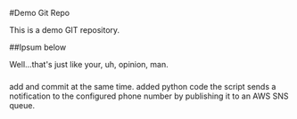 #Demo Git Repo

This is a demo GIT repository.

##Ipsum below

Well...that's just like your, uh, opinion, man.

###
add and commit at the same time.
added python code
the script sends a notification to the configured phone number by publishing it to an AWS SNS queue.


